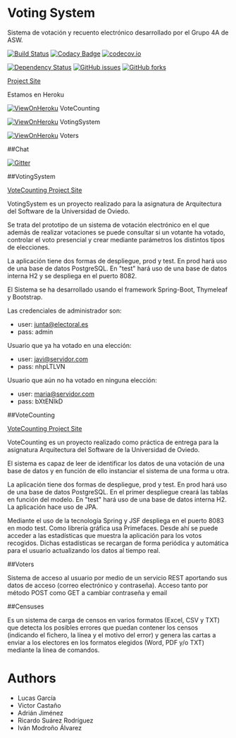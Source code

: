 # Voting System

Sistema de votación y recuento electrónico desarrollado por el Grupo 4A de ASW.

[![Build Status](https://travis-ci.org/Arquisoft/Voting_4a.svg?branch=master)](https://travis-ci.org/Arquisoft/Voting_4a)
[![Codacy Badge](https://api.codacy.com/project/badge/grade/f0ab4c8359fd4548ab373ae93ab8706a)](https://www.codacy.com/app/jelabra/Voting_4a)
[![codecov.io](https://codecov.io/github/Arquisoft/Voting_4a/coverage.svg?branch=master)](https://codecov.io/github/Arquisoft/Voting_4a?branch=master)

[![Dependency Status](https://www.versioneye.com/user/projects/57288894a0ca35004baf7c7d/badge.svg?style=flat)](https://www.versioneye.com/user/projects/57288894a0ca35004baf7c7d)
[![GitHub issues](https://img.shields.io/github/issues/Arquisoft/Voting_4a.svg)](https://github.com/Arquisoft/Voting_4a/issues)
[![GitHub forks](https://img.shields.io/github/forks/Arquisoft/Voting_4a.svg)](https://github.com/Arquisoft/Voting_4a/network)

[Project Site](http://arquisoft.github.io/Voting_4a/)

Estamos en Heroku

[![ViewOnHeroku](https://img.shields.io/badge/View%20on-Heroku-ff69b4.svg)](http://votecounting4a.herokuapp.com/)  VoteCounting

[![ViewOnHeroku](https://img.shields.io/badge/View%20on-Heroku-ff69b4.svg)](http://votingsystem4a.herokuapp.com/)  VotingSystem

[![ViewOnHeroku](https://img.shields.io/badge/View%20on-Heroku-ff69b4.svg)](http://voters4a.herokuapp.com/)  Voters

##Chat

[![Gitter](https://badges.gitter.im/Arquisoft/Voting_4a.svg)](https://gitter.im/Arquisoft/Voting_4a?utm_source=badge&utm_medium=badge&utm_campaign=pr-badge)

##VotingSystem

[VoteCounting Project Site](http://arquisoft.github.io/Voting_4a/)

VotingSystem es un proyecto realizado para la asignatura de Arquitectura del Software de la Universidad de Oviedo.

Se trata del prototipo de un sistema de votación electrónico en el que además de realizar votaciones se puede
consultar si un votante ha votado, controlar el voto presencial y crear mediante parámetros los distintos tipos de elecciones.

La aplicación tiene dos formas de despliegue, prod y test. En prod hará uso de una base de datos PostgreSQL.
En "test" hará uso de una base de datos interna H2 y se despliega en el puerto 8082.

El Sistema se ha desarrollado usando el framework Spring-Boot, Thymeleaf y Bootstrap.

Las credenciales de administrador son:

* user: junta@electoral.es
* pass: admin

Usuario que ya ha votado en una elección:

* user: javi@servidor.com
* pass: nhpLTLVN

Usuario que aún no ha votado en ninguna elección:

* user: maria@servidor.com
* pass: bXtENIkD


##VoteCounting

[VoteCounting Project Site](http://arquisoft.github.io/VoteCounting_4a/)


VoteCounting es un proyecto realizado como práctica de entrega para la asignatura Arquitectura del Software de la Universidad de Oviedo.

El sistema es capaz de leer de identificar los datos de una votación de una base de datos y en función de ello instanciar el sistema de una forma u otra.

La aplicación tiene dos formas de despliegue, prod y test. En prod hará uso de una base de datos PostgreSQL. En el primer despliegue creará las tablas en función del modelo. En "test" hará uso de una base de datos interna H2. La aplicación hace uso de JPA.

Mediante el uso de la tecnología Spring y JSF despliega en el puerto 8083 en modo test. Como librería gráfica usa Primefaces. Desde ahí se puede acceder a las estadísticas que muestra la aplicación para los votos recogidos. Dichas estadísticas se recargan de forma periódica y automática para el usuario actualizando los datos al tiempo real.


##Voters

Sistema de acceso al usuario por medio de un servicio REST aportando sus datos de acceso (correo electrónico y contraseña). Acceso tanto por método POST como GET a cambiar contraseña y email


##Censuses

Es un sistema de carga de censos en varios formatos (Excel, CSV y TXT) que detecta los posibles errores que puedan
contener los censos (indicando el fichero, la línea y el motivo del error) y genera las cartas a enviar a los electores
en los formatos elegidos (Word, PDF y/o TXT) mediante la línea de comandos.


# Authors

* Lucas García
* Victor Castaño
* Adrián Jiménez
* Ricardo Suárez Rodríguez
* Iván Modroño Álvarez

